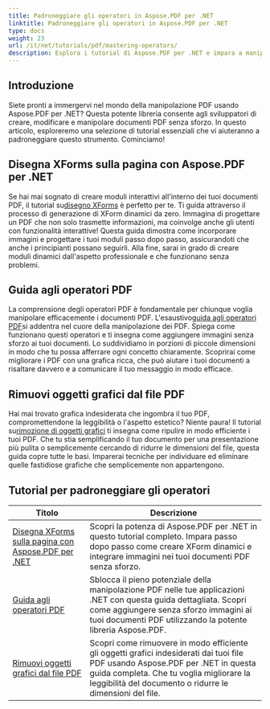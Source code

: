 ```yaml
---
title: Padroneggiare gli operatori in Aspose.PDF per .NET
linktitle: Padroneggiare gli operatori in Aspose.PDF per .NET
type: docs
weight: 23
url: /it/net/tutorials/pdf/mastering-operators/
description: Esplora i tutorial di Aspose.PDF per .NET e impara a manipolare i PDF con guide pratiche su XForms, operatori PDF e rimozione di oggetti grafici.
---
```

## Introduzione

Siete pronti a immergervi nel mondo della manipolazione PDF usando Aspose.PDF per .NET? Questa potente libreria consente agli sviluppatori di creare, modificare e manipolare documenti PDF senza sforzo. In questo articolo, esploreremo una selezione di tutorial essenziali che vi aiuteranno a padroneggiare questo strumento. Cominciamo!

## Disegna XForms sulla pagina con Aspose.PDF per .NET
Se hai mai sognato di creare moduli interattivi all'interno dei tuoi documenti PDF, il tutorial su[disegno XForms](./draw-xforms-on-page/) è perfetto per te. Ti guida attraverso il processo di generazione di XForm dinamici da zero. Immagina di progettare un PDF che non solo trasmette informazioni, ma coinvolge anche gli utenti con funzionalità interattive! Questa guida dimostra come incorporare immagini e progettare i tuoi moduli passo dopo passo, assicurandoti che anche i principianti possano seguirli. Alla fine, sarai in grado di creare moduli dinamici dall'aspetto professionale e che funzionano senza problemi.

## Guida agli operatori PDF
 La comprensione degli operatori PDF è fondamentale per chiunque voglia manipolare efficacemente i documenti PDF. L'esaustivo[guida agli operatori PDF](./guide-to-pdf-operators/)si addentra nel cuore della manipolazione dei PDF. Spiega come funzionano questi operatori e ti insegna come aggiungere immagini senza sforzo ai tuoi documenti. Lo suddividiamo in porzioni di piccole dimensioni in modo che tu possa afferrare ogni concetto chiaramente. Scoprirai come migliorare i PDF con una grafica ricca, che può aiutare i tuoi documenti a risaltare davvero e a comunicare il tuo messaggio in modo efficace.

## Rimuovi oggetti grafici dal file PDF
 Hai mai trovato grafica indesiderata che ingombra il tuo PDF, compromettendone la leggibilità o l'aspetto estetico? Niente paura! Il tutorial su[rimozione di oggetti grafici](./remove-graphics-objects-from-pdf-file/) ti insegna come ripulire in modo efficiente i tuoi PDF. Che tu stia semplificando il tuo documento per una presentazione più pulita o semplicemente cercando di ridurre le dimensioni del file, questa guida copre tutte le basi. Imparerai tecniche per individuare ed eliminare quelle fastidiose grafiche che semplicemente non appartengono. 

## Tutorial per padroneggiare gli operatori
| Titolo | Descrizione |
| --- | --- | 
| [Disegna XForms sulla pagina con Aspose.PDF per .NET](./draw-xforms-on-page/) | Scopri la potenza di Aspose.PDF per .NET in questo tutorial completo. Impara passo dopo passo come creare XForm dinamici e integrare immagini nei tuoi documenti PDF senza sforzo. |  
| [Guida agli operatori PDF](./guide-to-pdf-operators/) | Sblocca il pieno potenziale della manipolazione PDF nelle tue applicazioni .NET con questa guida dettagliata. Scopri come aggiungere senza sforzo immagini ai tuoi documenti PDF utilizzando la potente libreria Aspose.PDF. |  
| [Rimuovi oggetti grafici dal file PDF](./remove-graphics-objects-from-pdf-file/) | Scopri come rimuovere in modo efficiente gli oggetti grafici indesiderati dai tuoi file PDF usando Aspose.PDF per .NET in questa guida completa. Che tu voglia migliorare la leggibilità del documento o ridurre le dimensioni del file. |  